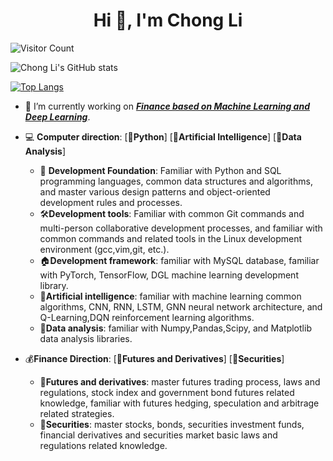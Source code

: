 <h1 align="center">Hi 👋, I'm Chong Li</h1>

![Visitor Count](https://profile-counter.glitch.me/lichong0309/count.svg)

![Chong Li's GitHub stats](https://github-readme-stats.vercel.app/api?username=lichong0309&show_icons=true&theme=tokyonight)

<!-- [![Top Langs](https://github-readme-stats.vercel.app/api/top-langs/?username=lichong0309)](https://github.com/lichong0309/github-readme-stats) -->
[![Top Langs](https://github-readme-stats.vercel.app/api/top-langs/?username=lichong0309&layout=compact)](https://github.com/lichong0309/github-readme-stats)


- 🔭 I’m currently working on ***<u>Finance based on Machine Learning and Deep Learning</u>***.
- 💻 **Computer direction**: [🐍**Python**] [🤖**Artificial Intelligence**] [💽**Data Analysis**]  

  - 🔭 **Development Foundation**: Familiar with Python and SQL programming languages, common data structures and algorithms, and master various design patterns and object-oriented development rules and processes.
  - 🛠️**Development tools**: Familiar with common Git commands and multi-person collaborative development processes, and familiar with common commands and related tools in the Linux development environment (gcc,vim,git, etc.).
  - 🏠**Development framework**: familiar with MySQL database, familiar with PyTorch, TensorFlow, DGL machine learning development library.
  - 🤖**Artificial intelligence**: familiar with machine learning common algorithms, CNN, RNN, LSTM, GNN neural network architecture, and Q-Learning,DQN reinforcement learning algorithms.
  - 💽**Data analysis**: familiar with Numpy,Pandas,Scipy, and Matplotlib data analysis libraries.

- 💰**Finance Direction**: [📃**Futures and Derivatives**] [💱**Securities**]

  - 📃**Futures and derivatives**: master futures trading process, laws and regulations, stock index and government bond futures related knowledge, familiar with futures hedging, speculation and arbitrage related strategies.
  - 💱**Securities**: master stocks, bonds, securities investment funds, financial derivatives and securities market basic laws and regulations related knowledge.


